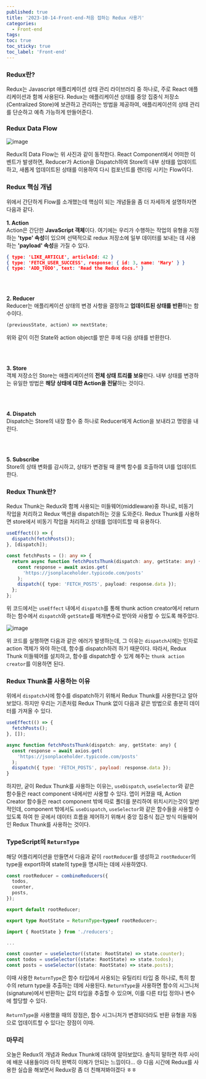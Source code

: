 ```yaml
---
published: true
title: '2023-10-14-Front-end-처음 접하는 Redux 사용기'
categories:
  - Front-end
tags:
toc: true
toc_sticky: true
toc_label: 'Front-end'
---
```


### Redux란?

Redux는 Javascript 애플리케이션 상태 관리 라이브러리 중 하나로, 주로 React 애플리케이션과 함께 사용된다. Redux는 애플리케이션 상태를 중앙 집중식 저장소(Centralized Store)에 보관하고 관리하는 방법을 제공하여, 애플리케이션의 상태 관리를 단순하고 예측 가능하게 만들어준다.

### Redux Data Flow

![image](https://github.com/seungsimdang/seungsimdang.github.io/blob/master/_images/redux%20data%20flow.gif?raw=true)

Redux의 Data Flow는 위 사진과 같이 동작한다. React Component에서 어떠한 이벤트가 발생하면, Reducer가 Action을 Dispatch하여 Store의 내부 상태를 업데이트하고, 새롭게 업데이트된 상태를 이용하여 다시 컴포넌트를 렌더링 시키는 Flow이다.

### Redux 핵심 개념

위에서 간단하게 Flow를 소개했는데 핵심이 되는 개념들을 좀 더 자세하게 설명하자면 다음과 같다.
<br />
<br />
**1. Action**  
Action은 간단한 **JavaScript 객체**이다. 여기에는 우리가 수행하는 작업의 유형을 지정하는 **'type' 속성**이 있으며 선택적으로 redux 저장소에 일부 데이터를 보내는 데 사용하는 **'payload' 속성**을 가질 수 있다.

```json
{ type: 'LIKE_ARTICLE', articleId: 42 }
{ type: 'FETCH_USER_SUCCESS', response: { id: 3, name: 'Mary' } }
{ type: 'ADD_TODO', text: 'Read the Redux docs.' }
```

<br />
<br />

**2. Reducer**  
Reducer는 애플리케이션 상태의 변경 사항을 결정하고 **업데이트된 상태를 반환**하는 함수이다.

```javascript
(previousState, action) => nextState;
```

위와 같이 이전 State와 action object를 받은 후에 다음 상태를 반환한다.

<br />
<br />

**3. Store**  
객체 저장소인 Store는 애플리케이션의 **전체 상태 트리를 보유**한다. 내부 상태를 변경하는 유일한 방법은 **해당 상태에 대한 Action을 전달**하는 것이다.

<br />
<br />

**4. Dispatch**  
Dispatch는 Store의 내장 함수 중 하나로 Reducer에게 Action을 보내라고 명령을 내린다.

<br />
<br />

**5. Subscribe**  
Store의 상태 변화를 감시하고, 상태가 변경될 때 콜백 함수를 호출하여 UI를 업데이트한다.

### Redux Thunk란?

Redux Thunk는 Redux와 함께 사용되는 미들웨어(middleware)중 하나로, 비동기 작업을 처리하고 Redux 액션을 dispatch하는 것을 도와준다. Redux Thunk를 사용하면 store에서 비동기 작업을 처리하고 상태를 업데이트할 때 유용하다.

```typescript
useEffect(() => {
  dispatch(fetchPosts());
}, [dispatch]);

const fetchPosts = (): any => {
  return async function fetchPostsThunk(dispatch: any, getState: any) {
    const response = await axios.get(
      'https://jsonplaceholder.typicode.com/posts'
    );
    dispatch({ type: 'FETCH_POSTS', payload: response.data });
  };
};
```

위 코드에서는 `useEffect` 내에서 `dispatch`를 통해 thunk action creator에서 return하는 함수에서 `dispatch`와 `getState`를 매개변수로 받아와 사용할 수 있도록 해주었다.

![image](https://github.com/seungsimdang/seungsimdang.github.io/blob/master/_images/redux%20thunk%20error.png?raw=true)

위 코드를 실행하면 다음과 같은 에러가 발생하는데, 그 이유는 `dispatch`시에는 인자로 action 객체가 와야 하는데, 함수를 dispatch하려 하기 때문이다. 따라서, Redux Thunk 미들웨어를 설치하고, 함수를 dispatch할 수 있게 해주는 `thunk action creator`를 이용하면 된다.

### Redux Thunk를 사용하는 이유

위에서 `dispatch`시에 함수를 dispatch하기 위해서 Redux Thunk를 사용한다고 알아보았다. 하지만 우리는 기존처럼 Redux Thunk 없이 다음과 같은 방법으로 충분히 데이터를 가져올 수 있다.

```javascript
useEffect(() => {
  fetchPosts();
}, []);

async function fetchPostsThunk(dispatch: any, getState: any) {
  const response = await axios.get(
    'https://jsonplaceholder.typicode.com/posts'
  );
  dispatch({ type: 'FETCH_POSTS', payload: response.data });
}
```

하지만, 굳이 Redux Thunk를 사용하는 이유는, `useDispatch`, `useSelector`와 같은 함수들은 react component 내에서만 사용할 수 있다. 앱이 커졌을 때, Action Creator 함수들은 react component 밖에 따로 폴더를 분리하여 위치시키는것이 일반적인데, component 밖에서도 `useDispatch`, `useSelector`와 같은 함수들을 사용할 수 있도록 하여 한 곳에서 데이터 흐름을 제어하기 위해서 중앙 집중식 접근 방식 미들웨어인 Redux Thunk를 사용하는 것이다.

### TypeScript의 `ReturnType`

해당 어플리케이션을 만들면서 다음과 같이 `rootReducer`를 생성하고 `rootReducer`의 type을 export하여 state의 type을 명시하는 데에 사용하였다.

```typescript
const rootReducer = combineReducers({
  todos,
  counter,
  posts,
});

export default rootReducer;

export type RootState = ReturnType<typeof rootReducer>;
```

```typescript
import { RootState } from './reducers';

...

const counter = useSelector((state: RootState) => state.counter);
const todos = useSelector((state: RootState) => state.todos);
const posts = useSelector((state: RootState) => state.posts);
```

이때 사용한 `ReturnType`은 함수 타입에서 사용되는 유틸리티 타입 중 하나로, 특히 함수의 return type을 추출하는 데에 사용된다. `ReturnType`을 사용하면 함수의 시그니처(signature)에서 반환하는 값의 타입을 추출할 수 있으며, 이를 다른 타입 정의나 변수에 할당할 수 있다.
<br />
<br />
`ReturnType`을 사용했을 때의 장점은, 함수 시그니처가 변경되더라도 반환 유형을 자동으로 업데이트할 수 있다는 장점이 이따.

### 마무리

오늘은 Redux의 개념과 Redux Thunk에 대하여 알아보았다. 솔직히 말하면 하루 사이에 배운 내용들이라 아직 완벽히 이해가 안되는 느낌이다... 😢 다음 시간에 Redux를 사용한 실습을 해보면서 Redux랑 좀 더 친해져봐야겠다 ㅎㅎ
